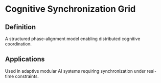 # Cognitive Synchronization Grid

## Definition
A structured phase-alignment model enabling distributed cognitive coordination.

## Applications
Used in adaptive modular AI systems requiring synchronization under real-time constraints.
